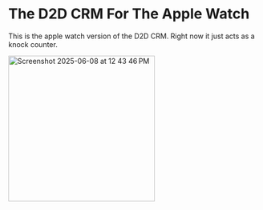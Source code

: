 # The D2D CRM For The Apple Watch
This is the apple watch version of the D2D CRM. Right now it just acts as a knock counter.

<img width="292" alt="Screenshot 2025-06-08 at 12 43 46 PM" src="https://github.com/user-attachments/assets/0282d31e-7b7a-4973-b5cb-cffec74b0800" />


